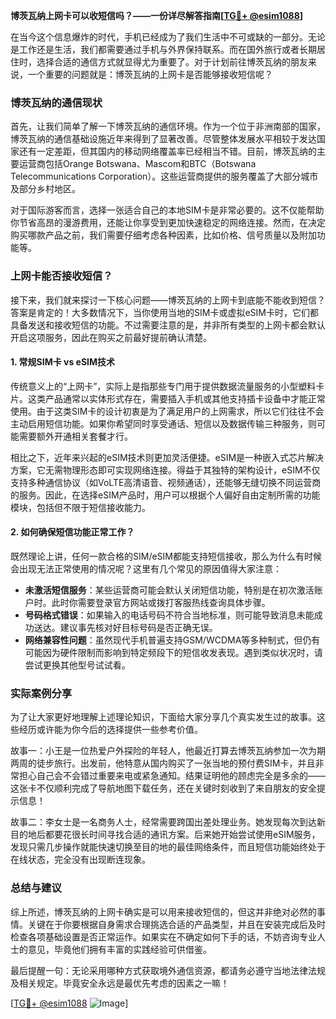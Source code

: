 **博茨瓦纳上网卡可以收短信吗？——一份详尽解答指南[[TG💪+ @esim1088](https://t.me/s/esim1088)]**

在当今这个信息爆炸的时代，手机已经成为了我们生活中不可或缺的一部分。无论是工作还是生活，我们都需要通过手机与外界保持联系。而在国外旅行或者长期居住时，选择合适的通信方式就显得尤为重要了。对于计划前往博茨瓦纳的朋友来说，一个重要的问题就是：博茨瓦纳的上网卡是否能够接收短信呢？

### 博茨瓦纳的通信现状

首先，让我们简单了解一下博茨瓦纳的通信环境。作为一个位于非洲南部的国家，博茨瓦纳的通信基础设施近年来得到了显著改善。尽管整体发展水平相较于发达国家还有一定差距，但其国内的移动网络覆盖率已经相当不错。目前，博茨瓦纳的主要运营商包括Orange Botswana、Mascom和BTC（Botswana Telecommunications Corporation）。这些运营商提供的服务覆盖了大部分城市及部分乡村地区。

对于国际游客而言，选择一张适合自己的本地SIM卡是非常必要的。这不仅能帮助你节省高昂的漫游费用，还能让你享受到更加快速稳定的网络连接。然而，在决定购买哪款产品之前，我们需要仔细考虑各种因素，比如价格、信号质量以及附加功能等。

### 上网卡能否接收短信？

接下来，我们就来探讨一下核心问题——博茨瓦纳的上网卡到底能不能收到短信？答案是肯定的！大多数情况下，当你使用当地的SIM卡或虚拟eSIM卡时，它们都具备发送和接收短信的功能。不过需要注意的是，并非所有类型的上网卡都会默认开启这项服务，因此在购买之前最好提前确认清楚。

#### 1. 常规SIM卡 vs eSIM技术

传统意义上的“上网卡”，实际上是指那些专门用于提供数据流量服务的小型塑料卡片。这类产品通常以实体形式存在，需要插入手机或其他支持插卡设备中才能正常使用。由于这类SIM卡的设计初衷是为了满足用户的上网需求，所以它们往往不会主动启用短信功能。如果你希望同时享受通话、短信以及数据传输三种服务，则可能需要额外开通相关套餐才行。

相比之下，近年来兴起的eSIM技术则更加灵活便捷。eSIM是一种嵌入式芯片解决方案，它无需物理形态即可实现网络连接。得益于其独特的架构设计，eSIM不仅支持多种通信协议（如VoLTE高清语音、视频通话），还能够无缝切换不同运营商的服务。因此，在选择eSIM产品时，用户可以根据个人偏好自由定制所需的功能模块，包括但不限于短信接收能力。

#### 2. 如何确保短信功能正常工作？

既然理论上讲，任何一款合格的SIM/eSIM都能支持短信接收，那么为什么有时候会出现无法正常使用的情况呢？这里有几个常见的原因值得大家注意：

- **未激活短信服务**：某些运营商可能会默认关闭短信功能，特别是在初次激活账户时。此时你需要登录官方网站或拨打客服热线查询具体步骤。
- **号码格式错误**：如果输入的电话号码不符合当地标准，则可能导致消息未能成功送达。建议事先核对好目标号码是否正确无误。
- **网络兼容性问题**：虽然现代手机普遍支持GSM/WCDMA等多种制式，但仍有可能因为硬件限制而影响到特定频段下的短信收发表现。遇到类似状况时，请尝试更换其他型号试试看。

### 实际案例分享

为了让大家更好地理解上述理论知识，下面给大家分享几个真实发生过的故事。这些经历或许能为你今后的选择提供一些参考价值。

故事一：小王是一位热爱户外探险的年轻人，他最近打算去博茨瓦纳参加一次为期两周的徒步旅行。出发前，他特意从国内购买了一张当地的预付费SIM卡，并且非常担心自己会不会错过重要来电或紧急通知。结果证明他的顾虑完全是多余的——这张卡不仅顺利完成了导航地图下载任务，还在关键时刻收到了来自朋友的安全提示信息！

故事二：李女士是一名商务人士，经常需要跨国出差处理业务。她发现每次到达新目的地后都要花很长时间寻找合适的通讯方案。后来她开始尝试使用eSIM服务，发现只需几步操作就能快速切换至目的地的最佳网络条件，而且短信功能始终处于在线状态，完全没有出现断连现象。

### 总结与建议

综上所述，博茨瓦纳的上网卡确实是可以用来接收短信的，但这并非绝对必然的事情。关键在于你要根据自身需求合理挑选合适的产品类型，并且在安装完成后及时检查各项基础设置是否正常运作。如果实在不确定如何下手的话，不妨咨询专业人士的意见，毕竟他们拥有丰富的实践经验可供借鉴。

最后提醒一句：无论采用哪种方式获取境外通信资源，都请务必遵守当地法律法规及相关规定。毕竟安全永远是最优先考虑的因素之一嘛！

[[TG💪+ @esim1088](https://t.me/s/esim1088) ![Image](https://i.postimg.cc/4NQfJmqS/Snipaste-2025-05-13-00-14-12.png)]